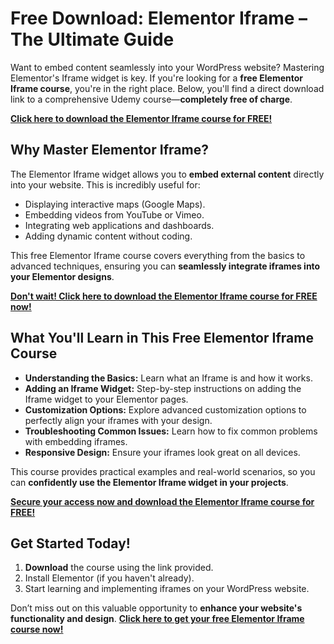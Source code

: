 # Free Download: Elementor Iframe – The Ultimate Guide

Want to embed content seamlessly into your WordPress website? Mastering Elementor's Iframe widget is key. If you're looking for a **free Elementor Iframe course**, you're in the right place. Below, you'll find a direct download link to a comprehensive Udemy course—**completely free of charge**.

[**Click here to download the Elementor Iframe course for FREE!**](https://udemywork.com/elementor-iframe)

## Why Master Elementor Iframe?

The Elementor Iframe widget allows you to **embed external content** directly into your website. This is incredibly useful for:

*   Displaying interactive maps (Google Maps).
*   Embedding videos from YouTube or Vimeo.
*   Integrating web applications and dashboards.
*   Adding dynamic content without coding.

This free Elementor Iframe course covers everything from the basics to advanced techniques, ensuring you can **seamlessly integrate iframes into your Elementor designs**.

[**Don't wait! Click here to download the Elementor Iframe course for FREE now!**](https://udemywork.com/elementor-iframe)

## What You'll Learn in This Free Elementor Iframe Course

*   **Understanding the Basics:** Learn what an Iframe is and how it works.
*   **Adding an Iframe Widget:** Step-by-step instructions on adding the Iframe widget to your Elementor pages.
*   **Customization Options:** Explore advanced customization options to perfectly align your iframes with your design.
*   **Troubleshooting Common Issues:** Learn how to fix common problems with embedding iframes.
*   **Responsive Design:** Ensure your iframes look great on all devices.

This course provides practical examples and real-world scenarios, so you can **confidently use the Elementor Iframe widget in your projects**.

[**Secure your access now and download the Elementor Iframe course for FREE!**](https://udemywork.com/elementor-iframe)

## Get Started Today!

1.  **Download** the course using the link provided.
2.  Install Elementor (if you haven't already).
3.  Start learning and implementing iframes on your WordPress website.

Don’t miss out on this valuable opportunity to **enhance your website's functionality and design**. **[Click here to get your free Elementor Iframe course now!](https://udemywork.com/elementor-iframe)**
